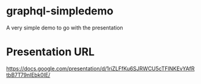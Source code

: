 # graphql-simpledemo
A very simple demo to go with the presentation

# Presentation URL
https://docs.google.com/presentation/d/1riZLFfKu6SJRWCU5cTFlNKEvYAfRtbB7T79nIEbk0IE/